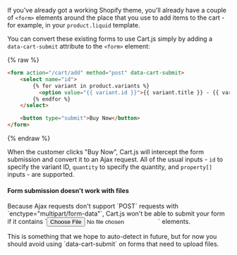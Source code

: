 If you've already got a working Shopify theme, you'll already have a couple of `<form>` elements around the place that you use to add items to the cart - for example, in your `product.liquid` template.

You can convert these existing forms to use Cart.js simply by adding a `data-cart-submit` attribute to the `<form>` element:

{% raw %}
```html
<form action="/cart/add" method="post" data-cart-submit>
    <select name="id">
        {% for variant in product.variants %}
          <option value="{{ variant.id }}">{{ variant.title }} - {{ variant.price | money }}</option>
        {% endfor %}
    </select>

    <button type="submit">Buy Now</button>
</form>
```
{% endraw %}

When the customer clicks "Buy Now", Cart.js will intercept the form submission and convert it to an Ajax request.
All of the usual inputs - `id` to specify the variant ID, `quantity` to specify the quantity, and `property[]` inputs - are supported.

<div class="callout callout-danger">
    <h4>Form submission doesn't work with files</h4>
    <p>
        Because Ajax requests don't support `POST` requests with `enctype="multipart/form-data"`, Cart.js won't be able to submit your form if it contains `<input type="file">` elements.
    </p>
    <p>
        This is something that we hope to auto-detect in future, but for now you should avoid using `data-cart-submit` on forms that need to upload files.
    </p>
</div>
